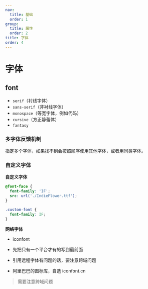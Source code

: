 ```yaml
---
nav:
  title: 基础
  order: 1
group:
  title: 属性
  order: 2
title: 字体
order: 4
---
```


# 字体

## font

- `serif`（衬线字体）
- `sans-serif`（非衬线字体）
- `monospace`（等宽字体，例如代码）
- `cursive`（方正静蕾体）
- `fantasy`

### 多字体反馈机制

指定多个字体，如果找不到会按照顺序使用其他字体，或者用同类字体。

### 自定义字体

**自定义字体**

```css
@font-face {
  font-family: 'IF';
  src: url('./IndieFlower.ttf');
}

.custom-font {
  font-family: IF;
}
```

**网络字体**

- iconfont

- 先把只有一个平台才有的写到最前面
- 引用远程字体有问题的话，要注意跨域问题
- 阿里巴巴的图标库，自选 iconfont.cn

> 需要注意跨域问题
